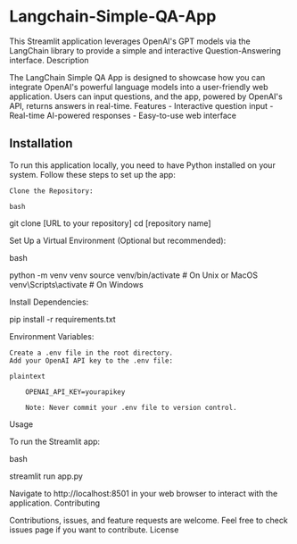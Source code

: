 # Langchain-Simple-QA-App

This Streamlit application leverages OpenAI's GPT models via the LangChain library to provide a simple and interactive Question-Answering interface.
Description

The LangChain Simple QA App is designed to showcase how you can integrate OpenAI's powerful language models into a user-friendly web application. 
Users can input questions, and the app, powered by OpenAI's API, returns answers in real-time.
Features
    - Interactive question input
    - Real-time AI-powered responses
    - Easy-to-use web interface

## Installation

To run this application locally, you need to have Python installed on your system. Follow these steps to set up the app:

    Clone the Repository:

    bash

git clone [URL to your repository]
cd [repository name]

Set Up a Virtual Environment (Optional but recommended):

bash

python -m venv venv
source venv/bin/activate  # On Unix or MacOS
venv\Scripts\activate     # On Windows

Install Dependencies:


pip install -r requirements.txt

Environment Variables:

    Create a .env file in the root directory.
    Add your OpenAI API key to the .env file:

    plaintext

        OPENAI_API_KEY=yourapikey

        Note: Never commit your .env file to version control.

Usage

To run the Streamlit app:

bash

streamlit run app.py

Navigate to http://localhost:8501 in your web browser to interact with the application.
Contributing

Contributions, issues, and feature requests are welcome. Feel free to check issues page if you want to contribute.
License
